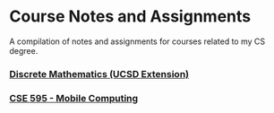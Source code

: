 # Course Notes and Assignments

A compilation of notes and assignments for courses related to my CS degree.

### [Discrete Mathematics (UCSD Extension)](DiscreteMathematics/README.md)
### [CSE 595 - Mobile Computing](CSE595-MobileComputing/README.md)
